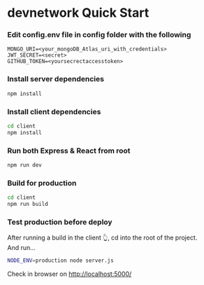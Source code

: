 # devnetwork Quick Start

### Edit config.env file in config folder with the following

```
MONGO_URI=<your_mongoDB_Atlas_uri_with_credentials>
JWT_SECRET=<secret>
GITHUB_TOKEN=<yoursecrectaccesstoken>

```

### Install server dependencies

```bash
npm install
```

### Install client dependencies

```bash
cd client
npm install
```

### Run both Express & React from root

```bash
npm run dev
```

### Build for production

```bash
cd client
npm run build
```

### Test production before deploy

After running a build in the client 👆, cd into the root of the project.  
And run...

```bash
NODE_ENV=production node server.js
```

Check in browser on [http://localhost:5000/](http://localhost:5000/)
